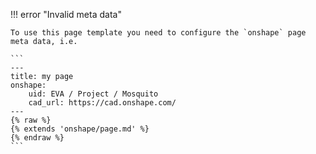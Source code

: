 !!! error "Invalid meta data"

    To use this page template you need to configure the `onshape` page meta data, i.e.

    ```
    ---
    title: my page
    onshape:
        uid: EVA / Project / Mosquito
        cad_url: https://cad.onshape.com/
    ---
    {% raw %}
    {% extends 'onshape/page.md' %}
    {% endraw %}
    ```
